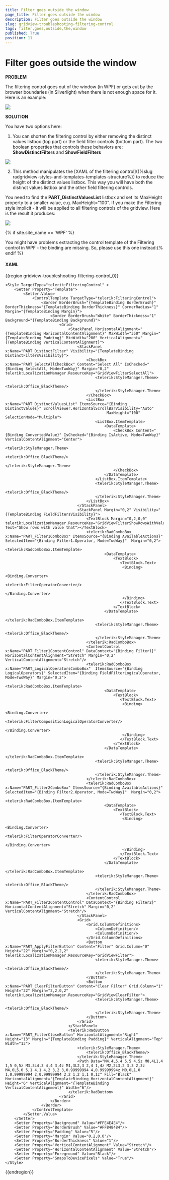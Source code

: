 ```yaml
---
title: Filter goes outside the window
page_title: Filter goes outside the window
description: Filter goes outside the window
slug: gridview-troubleshooting-filtering-control
tags: filter,goes,outside,the,window
published: True
position: 11
---
```


# Filter goes outside the window

__PROBLEM__

The filtering control goes out of the window (in WPF) or gets cut by the browser boundaries (in Silverlight) when there is not enough space for it. Here is an example:

![](images/troubleshooting_filtering_boundaries_gridview.png)

__SOLUTION__

You have two options here:

1. You can shorten the filtering control by either removing the distinct values listbox (top part) or the field filter controls (bottom part). The two boolean properties that controls these behaviors are: __ShowDistinctFilters__ and __ShowFieldFilters__

![](images/troubleshooting_filtering_boundaries_gridview2.png)

2. This method manipulates the [XAML of the filtering control]({%slug radgridview-styles-and-templates-templates-structure%}) to reduce the height of the distinct values listbox. This way you will have both the distinct values listbox and the other field filtering controls.

You need to find the __PART_DistinctValuesList__ listbox and set its MaxHeight property to a smaller value, e.g. MaxHeight="100". If you make the Filtering style implicit - it will be applied to all filtering controls of the gridview. Here is the result it produces:

![](images/troubleshooting_filtering_boundaries_gridview4.png)

{% if site.site_name == 'WPF' %}

You might have problems extracting the control template of the Filtering control in WPF - the binding are missing. So, please use this one instead:{% endif %}

#### __XAML__

{{region gridview-troubleshooting-filtering-control_0}}

	<Style TargetType="telerik:FilteringControl" >
        <Setter Property="Template">
            <Setter.Value>
                <ControlTemplate TargetType="telerik:FilteringControl">
                    <Border BorderBrush="{TemplateBinding BorderBrush}" BorderThickness="{TemplateBinding BorderThickness}" CornerRadius="1" Margin="{TemplateBinding Margin}">
                        <Border BorderBrush="White" BorderThickness="1" Background="{TemplateBinding Background}">
                            <Grid>
                                <StackPanel HorizontalAlignment="{TemplateBinding HorizontalContentAlignment}" MaxWidth="350" Margin="{TemplateBinding Padding}" MinWidth="200" VerticalAlignment="{TemplateBinding VerticalContentAlignment}">
                                    <StackPanel x:Name="PART_DistinctFilter" Visibility="{TemplateBinding DistinctFiltersVisibility}">
                                        <CheckBox x:Name="PART_SelectAllCheckBox" Content="Select All" IsChecked="{Binding SelectAll, Mode=TwoWay}" Margin="0,2" telerik:LocalizationManager.ResourceKey="GridViewFilterSelectAll">
                                            <telerik:StyleManager.Theme>
                                                <telerik:Office_BlackTheme/>
                                            </telerik:StyleManager.Theme>
                                        </CheckBox>
                                        <ListBox x:Name="PART_DistinctValuesList" ItemsSource="{Binding DistinctValues}" ScrollViewer.HorizontalScrollBarVisibility="Auto" 
                                                 MaxHeight="100" SelectionMode="Multiple">
                                            <ListBox.ItemTemplate>
                                                <DataTemplate>
                                                    <CheckBox Content="{Binding ConvertedValue}" IsChecked="{Binding IsActive, Mode=TwoWay}" VerticalContentAlignment="Center">
                                                        <telerik:StyleManager.Theme>
                                                            <telerik:Office_BlackTheme/>
                                                        </telerik:StyleManager.Theme>
                                                    </CheckBox>
                                                </DataTemplate>
                                            </ListBox.ItemTemplate>
                                            <telerik:StyleManager.Theme>
                                                <telerik:Office_BlackTheme/>
                                            </telerik:StyleManager.Theme>
                                        </ListBox>
                                    </StackPanel>
                                    <StackPanel Margin="0,2" Visibility="{TemplateBinding FieldFiltersVisibility}">
                                        <TextBlock Margin="0,2,0,0" telerik:LocalizationManager.ResourceKey="GridViewFilterShowRowsWithValueThat" Text="Show rows with value that"></TextBlock>
                                        <telerik:RadComboBox x:Name="PART_Filter1ComboBox" ItemsSource="{Binding AvailableActions}" SelectedItem="{Binding Filter1.Operator, Mode=TwoWay}"  Margin="0,2">
                                            <telerik:RadComboBox.ItemTemplate>
                                                <DataTemplate>
                                                    <TextBlock>
											           <TextBlock.Text>
											            <Binding>
											             <Binding.Converter>
											              <telerik:FilterOperatorConverter/>
											             </Binding.Converter>
											            </Binding>
											           </TextBlock.Text>
                                                    </TextBlock>
                                                </DataTemplate>
                                            </telerik:RadComboBox.ItemTemplate>
                                            <telerik:StyleManager.Theme>
                                                <telerik:Office_BlackTheme/>
                                            </telerik:StyleManager.Theme>
                                        </telerik:RadComboBox>
                                        <ContentControl x:Name="PART_Filter1ContentControl" DataContext="{Binding Filter1}" HorizontalContentAlignment="Stretch" Margin="0,2" VerticalContentAlignment="Stretch"/>
                                        <telerik:RadComboBox x:Name="PART_LogicalOperatorsComboBox"  ItemsSource="{Binding LogicalOperators}" SelectedItem="{Binding FieldFilterLogicalOperator, Mode=TwoWay}" Margin="0,2">
                                            <telerik:RadComboBox.ItemTemplate>
                                                <DataTemplate>
                                                    <TextBlock>
											           <TextBlock.Text>
											            <Binding>
											             <Binding.Converter>
											              <telerik:FilterCompositionLogicalOperatorConverter/>
											             </Binding.Converter>
											            </Binding>
											           </TextBlock.Text>
                                                    </TextBlock>
                                                </DataTemplate>
                                            </telerik:RadComboBox.ItemTemplate>
                                            <telerik:StyleManager.Theme>
                                                <telerik:Office_BlackTheme/>
                                            </telerik:StyleManager.Theme>
                                        </telerik:RadComboBox>
                                        <telerik:RadComboBox x:Name="PART_Filter2ComboBox" ItemsSource="{Binding AvailableActions}"  SelectedItem="{Binding Filter2.Operator, Mode=TwoWay}"  Margin="0,2">
                                            <telerik:RadComboBox.ItemTemplate>
                                                <DataTemplate>
                                                    <TextBlock>
											           <TextBlock.Text>
											            <Binding>
											             <Binding.Converter>
											              <telerik:FilterOperatorConverter/>
											             </Binding.Converter>
											            </Binding>
											           </TextBlock.Text>
                                                    </TextBlock>
                                                </DataTemplate>
                                            </telerik:RadComboBox.ItemTemplate>
                                            <telerik:StyleManager.Theme>
                                                <telerik:Office_BlackTheme/>
                                            </telerik:StyleManager.Theme>
                                        </telerik:RadComboBox>
                                        <ContentControl x:Name="PART_Filter2ContentControl" DataContext="{Binding Filter2}" HorizontalContentAlignment="Stretch" Margin="0,2" VerticalContentAlignment="Stretch"/>
                                    </StackPanel>
                                    <Grid>
                                        <Grid.ColumnDefinitions>
                                            <ColumnDefinition/>
                                            <ColumnDefinition/>
                                        </Grid.ColumnDefinitions>
                                        <Button x:Name="PART_ApplyFilterButton" Content="Filter" Grid.Column="0" Height="22" Margin="0,2,2,2" telerik:LocalizationManager.ResourceKey="GridViewFilter">
                                            <telerik:StyleManager.Theme>
                                                <telerik:Office_BlackTheme/>
                                            </telerik:StyleManager.Theme>
                                        </Button>
                                        <Button x:Name="PART_ClearFilterButton" Content="Clear Filter" Grid.Column="1" Height="22" Margin="2,2,0,2" telerik:LocalizationManager.ResourceKey="GridViewClearFilter">
                                            <telerik:StyleManager.Theme>
                                                <telerik:Office_BlackTheme/>
                                            </telerik:StyleManager.Theme>
                                        </Button>
                                    </Grid>
                                </StackPanel>
                                <telerik:RadButton x:Name="PART_FilterCloseButton" HorizontalAlignment="Right" Height="13" Margin="{TemplateBinding Padding}" VerticalAlignment="Top" Width="13">
                                    <telerik:StyleManager.Theme>
                                        <telerik:Office_BlackTheme/>
                                    </telerik:StyleManager.Theme>
                                    <Path Data="M4,4L5,4 5,5 4,5z M0,4L1,4 1,5 0,5z M3,3L4,3 4,4 3,4z M1,3L2,3 2,4 1,4z M2,2L3,2 3,3 2,3z M4,0L5,0 5,1 4,1 4,2 3,2 3,0.99999994 4,0.99999994z M0,0L1,0 1,0.99999994 2,0.99999994 2,2 1,2 1,1 0,1z" Fill="Black" HorizontalAlignment="{TemplateBinding HorizontalContentAlignment}" Height="6" VerticalAlignment="{TemplateBinding VerticalContentAlignment}" Width="6"/>
                                </telerik:RadButton>
                            </Grid>
                        </Border>
                    </Border>
                </ControlTemplate>
            </Setter.Value>
        </Setter>
        <Setter Property="Background" Value="#FFE4E4E4"/>
        <Setter Property="BorderBrush" Value="#FF848484"/>
        <Setter Property="Padding" Value="5"/>
        <Setter Property="Margin" Value="0,2,0,0"/>
        <Setter Property="BorderThickness" Value="1"/>
        <Setter Property="VerticalContentAlignment" Value="Stretch"/>
        <Setter Property="HorizontalContentAlignment" Value="Stretch"/>
        <Setter Property="Foreground" Value="Black"/>
        <Setter Property="SnapsToDevicePixels" Value="True"/>
    </Style>
{{endregion}}


